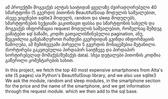 ამ პროექტში მოგვაქვს ალტას საიტიდან ყველაზე ძვირადღირებული 40 სმარტფონი (5 გვერდი) პითონის BeautifulSoup მოდულის საშუალებით, ასევე ვიყენებთ sqlite3 
მოდულს, random და sleep მოდულებს, სმარტფონების სექციაში ვაკითხავთ ფასსა და სმარტფონის სახელს და მოგვაქვს ინფორმაცია request მოდულის საშუალებით, 
რომელსაც შემდეგ ვამატებთ sql ბაზაში, კოდში გათვალისწინებულია pagination, ანუ, შეგვიძლია განვსაზღვროთ რამდენი გვერდიდან გვინდა ინფორმაციის წამოღება,
ამ შემთხვევაში პირველი 5 გვერდის მონაცემებია შეტანილი. (სორტირება გაკეთებულია პირდაპირ საიტზევე და პირდაპირ სორტირებულად მომაქვს/შემაქვს data).
სხვა დეტალები პითონის კოდშია გაწერილი კომენტარების სახით.


In this project, we fetch the top 40 most expensive smartphones from Alta's site (5 pages) via Python's BeautifulSoup library, and we also use sqlite3
We ask the module, random and sleep modules, in the smartphone section for the price and the name of the smartphone, and we get information through the request module.
which we then add to the sql base.

